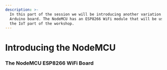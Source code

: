 ```yaml
---
description: >-
  In this part of the session we will be introducing another variation of the
  Arduino board. The NodeMCU has an ESP8266 WiFi module that will be used for
  the IoT part of the workshop.
---
```


# Introducing the NodeMCU

### The NodeMCU ESP8266 WiFi Board 




